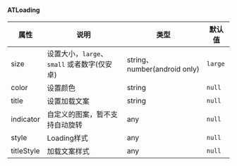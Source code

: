 #### ATLoading


| 属性  | 说明         | 类型           | 默认值  |
| ----- | ------------ | -------------- | ------- |
| size  | 设置大小，`large`、`small` 或者数字(仅安卓) | string、number(android only) | `large` |
| color | 设置颜色      | string         | `null`  |
| title | 设置加载文案   | string         | `null`  |
| indicator | 自定义的图案，暂不支持自动旋转 | any | `null` |
| style | Loading样式 | any | `null` |
| titleStyle | 加载文案样式 | any | `null` |
